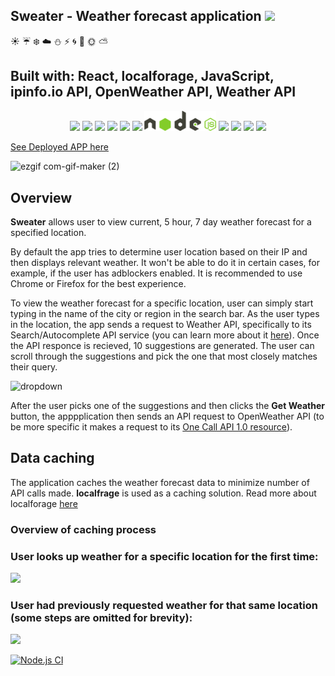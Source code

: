 ## Sweater - Weather forecast application  <img width="55" src="https://user-images.githubusercontent.com/41551585/164777612-1494781c-9d30-432f-aa82-d46bbdc40b51.png"/>
:sunny:	:umbrella: :snowflake: :cloud:	:snowman: :zap:
:cyclone:	:foggy:	:sun_with_face: :partly_sunny:

## Built with: React, localforage, JavaScript, ipinfo.io API, OpenWeather API, Weather API

<div align="center">
  <img width="55" src="https://raw.githubusercontent.com/gilbarbara/logos/master/logos/react.svg"/>
  <img width="55" src="https://user-images.githubusercontent.com/41551585/164792482-505c9156-74df-49b4-adf1-038cb897b393.svg"/>
  <img width="55" src="https://raw.githubusercontent.com/gilbarbara/logos/master/logos/bootstrap.svg"/>
  <img width="55" src="https://raw.githubusercontent.com/gilbarbara/logos/master/logos/eslint.svg"/>
  <img width="55" src="https://raw.githubusercontent.com/gilbarbara/logos/master/logos/jest.svg"/>
  <img width="55" src="https://raw.githubusercontent.com/gilbarbara/logos/master/logos/momentjs.svg"/>
  <img width="115" src="https://raw.githubusercontent.com/gilbarbara/logos/master/logos/nodejs.svg"/>
  <img width="55" src="https://raw.githubusercontent.com/gilbarbara/logos/master/logos/prettier.svg"/>
  <img width="55" src="https://user-images.githubusercontent.com/41551585/164776636-a6847e3f-3c21-47c7-a725-e6ff78e655d2.svg"/>
  <img width="155" src="https://user-images.githubusercontent.com/41551585/164776413-6b15a88f-d753-492a-8517-65f639bc874b.svg"/>
  <img width="155" src="https://user-images.githubusercontent.com/41551585/164788716-37f8ea00-3e0e-4b12-900e-6dacb31a0a18.svg"/>

</div>

[See Deployed APP here](https://sweater-weatherapp.herokuapp.com/)

![ezgif com-gif-maker (2)](https://user-images.githubusercontent.com/41551585/164791091-cd10e502-669c-426f-bb4b-41c0a8b04ea0.gif)

## Overview

**Sweater** allows user to view current, 5 hour, 7 day weather forecast for a specified location. 

By default the app tries to determine user location based on their IP and then displays relevant weather. It won't be able to do it in certain cases, for example, if the user has adblockers enabled. It is recommended to use Chrome or Firefox for the best experience.

To view the weather forecast for a specific location, user can simply start typing in the name of the city or region in the search bar. As the user types in the location, the app sends a request to Weather API, specifically to its Search/Autocomplete API service (you can learn more about it [here](https://www.weatherapi.com/docs/)). 
Once the API responce is recieved, 10 suggestions are generated. The user can scroll through the suggestions and pick the one that most closely matches their query. 

<img width="600" alt="dropdown" src="https://user-images.githubusercontent.com/41551585/164789985-c73a96e4-cf26-41db-a9ce-1b7367bc9229.gif">

After the user picks one of the suggestions and then clicks the **Get Weather** button, the apppplication then sends an API request to OpenWeather API (to be more specific it makes a request to its [One Call API 1.0 resource](https://openweathermap.org/api/one-call-api)).

## Data caching
The application caches the weather forecast data to minimize number of API calls made. **localfrage** is used as a caching solution. Read more about localforage [here](https://localforage.github.io/localForage/)

### Overview of caching process

### User looks up weather for a specific location for the first time:
  <img width="355" src="https://user-images.githubusercontent.com/41551585/164791879-1f8c969d-6dfb-40b3-8fd0-ed608516ceb8.png"/>


### User had previously requested weather for that same location (some steps are omitted for brevity):
  <img width="450" src="https://user-images.githubusercontent.com/41551585/164786055-19e55b85-7a64-43e0-9e56-9244f3465d23.png"/>


[![Node.js CI](https://github.com/olgashi/sweater/actions/workflows/node.js.yml/badge.svg)](https://github.com/olgashi/sweater/actions/workflows/node.js.yml)
